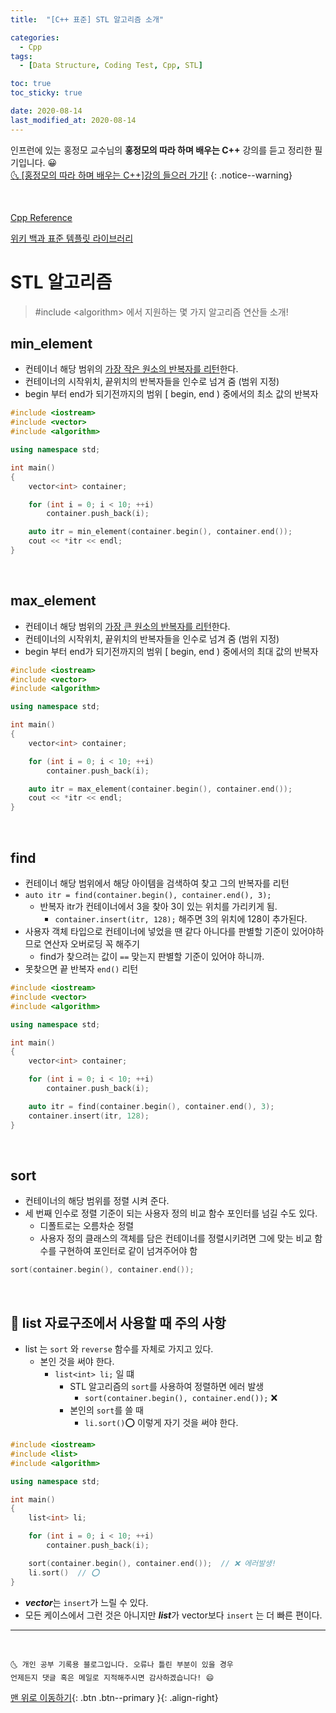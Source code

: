 ```yaml
---
title:  "[C++ 표준] STL 알고리즘 소개" 

categories:
  - Cpp
tags:
  - [Data Structure, Coding Test, Cpp, STL]

toc: true
toc_sticky: true

date: 2020-08-14
last_modified_at: 2020-08-14
---
```


인프런에 있는 홍정모 교수님의 **홍정모의 따라 하며 배우는 C++** 강의를 듣고 정리한 필기입니다. 😀    
[🌜 [홍정모의 따라 하며 배우는 C++]강의 들으러 가기!](https://www.inflearn.com/course/following-c-plus)
{: .notice--warning}

<br> 

[Cpp Reference](https://en.cppreference.com/w/cpp/header)

[위키 백과 표준 템플릿 라이브러리](https://ko.wikipedia.org/wiki/%ED%91%9C%EC%A4%80_%ED%85%9C%ED%94%8C%EB%A6%BF_%EB%9D%BC%EC%9D%B4%EB%B8%8C%EB%9F%AC%EB%A6%AC#%EC%BB%A8%ED%85%8C%EC%9D%B4%EB%84%88)


# STL 알고리즘

> #include \<algorithm> 에서 지원하는 몇 가지 알고리즘 연산들 소개!

## min_element

- 컨테이너 해당 범위의 <u>가장 작은 원소의 반복자를 리턴</u>한다.
- 컨테이너의 시작위치, 끝위치의 반복자들을 인수로 넘겨 줌  (범위 지정)
- begin 부터 end가 되기전까지의 범위 [ begin, end ) 중에서의 최소 값의 반복자

```cpp
#include <iostream>
#include <vector>
#include <algorithm>

using namespace std;

int main()
{
	vector<int> container;

	for (int i = 0; i < 10; ++i)
		container.push_back(i);

	auto itr = min_element(container.begin(), container.end());
	cout << *itr << endl;
}
```

<br>

## max_element

- 컨테이너 해당 범위의 <u>가장 큰 원소의 반복자를 리턴</u>한다.
- 컨테이너의 시작위치, 끝위치의 반복자들을 인수로 넘겨 줌  (범위 지정)
- begin 부터 end가 되기전까지의 범위 [ begin, end ) 중에서의 최대 값의 반복자

```cpp
#include <iostream>
#include <vector>
#include <algorithm>

using namespace std;

int main()
{
	vector<int> container;

	for (int i = 0; i < 10; ++i)
		container.push_back(i);

	auto itr = max_element(container.begin(), container.end());
	cout << *itr << endl;
}
```

<br>

## find

- 컨테이너 해당 범위에서 해당 아이템을 검색하여 찾고 그의 반복자를 리턴
- `auto itr = find(container.begin(), container.end(), 3);`
  - 반복자 itr가 컨테이너에서 3을 찾아 3이 있는 위치를 가리키게 됨. 
    - `container.insert(itr, 128);` 해주면 3의 위치에 128이 추가된다.
- 사용자 객체 타입으로 컨테이너에 넣었을 땐 같다 아니다를 판별할 기준이 있어야하므로 연산자 오버로딩 꼭 해주기
    - find가 찾으려는 값이 `==` 맞는지 판별할 기준이 있어야 하니까.
- 못찾으면 끝 반복자 `end()` 리턴

```cpp
#include <iostream>
#include <vector>
#include <algorithm>

using namespace std;

int main()
{
	vector<int> container;

	for (int i = 0; i < 10; ++i)
		container.push_back(i);

	auto itr = find(container.begin(), container.end(), 3); 
	container.insert(itr, 128);
}
```

<br>

## sort

- 컨테이너의 해당 범위를 정렬 시켜 준다.
- 세 번째 인수로 정렬 기준이 되는 사용자 정의 비교 함수 포인터를 넘길 수도 있다.
  - 디폴트로는 오름차순 정렬
  - 사용자 정의 클래스의 객체를 담은 컨테이너를 정렬시키려면 그에 맞는 비교 함수를 구현하여 포인터로 같이 넘겨주어야 함

```cpp
sort(container.begin(), container.end());
```

<br>

## 📢 list 자료구조에서 사용할 때 주의 사항

- list 는 `sort` 와 `reverse` 함수를 자체로 가지고 있다.
  - 본인 것을 써야 한다.
    - `list<int> li;` 일 떄
      - STL 알고리즘의 `sort`를 사용하여 정렬하면 에러 발생
        - `sort(container.begin(), container.end());` ❌
      - 본인의 `sort`를 쓸 때
        - `li.sort()`⭕ 이렇게 자기 것을 써야 한다.

```cpp
#include <iostream>
#include <list>
#include <algorithm>

using namespace std;

int main()
{
	list<int> li;

	for (int i = 0; i < 10; ++i)
		container.push_back(i);

	sort(container.begin(), container.end());  // ❌ 에러발생!
	li.sort()  // ⭕
}
```

- ***vector***는 `insert`가 느릴 수 있다.
- 모든 케이스에서 그런 것은 아니지만 ***list***가 vector보다 `insert` 는 더 빠른 편이다.

***
<br>

    🌜 개인 공부 기록용 블로그입니다. 오류나 틀린 부분이 있을 경우 
    언제든지 댓글 혹은 메일로 지적해주시면 감사하겠습니다! 😄

[맨 위로 이동하기](#){: .btn .btn--primary }{: .align-right}
